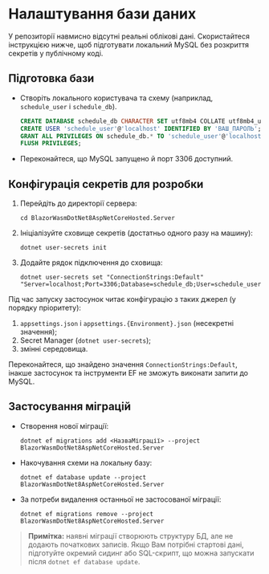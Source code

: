 # Налаштування бази даних

У репозиторії навмисно відсутні реальні облікові дані. Скористайтеся інструкцією нижче, щоб підготувати локальний MySQL без розкриття секретів у публічному коді.

## Підготовка бази

- Створіть локального користувача та схему (наприклад, `schedule_user` і `schedule_db`).  
  ```sql
  CREATE DATABASE schedule_db CHARACTER SET utf8mb4 COLLATE utf8mb4_unicode_ci;
  CREATE USER 'schedule_user'@'localhost' IDENTIFIED BY 'ВАШ_ПАРОЛЬ';
  GRANT ALL PRIVILEGES ON schedule_db.* TO 'schedule_user'@'localhost';
  FLUSH PRIVILEGES;
  ```
- Переконайтеся, що MySQL запущено й порт 3306 доступний.

## Конфігурація секретів для розробки

1. Перейдіть до директорії сервера:
   ```
   cd BlazorWasmDotNet8AspNetCoreHosted.Server
   ```
2. Ініціалізуйте сховище секретів (достатньо одного разу на машину):
   ```
   dotnet user-secrets init
   ```
3. Додайте рядок підключення до сховища:
   ```
   dotnet user-secrets set "ConnectionStrings:Default" "Server=localhost;Port=3306;Database=schedule_db;User=schedule_user;Password=ВАШ_ПАРОЛЬ;CharSet=utf8mb4;TreatTinyAsBoolean=true;AllowPublicKeyRetrieval=True;SslMode=None"
   ```

Під час запуску застосунок читає конфігурацію з таких джерел (у порядку пріоритету):

1. `appsettings.json` і `appsettings.{Environment}.json` (несекретні значення);
2. Secret Manager (`dotnet user-secrets`);
3. змінні середовища.

Переконайтеся, що знайдено значення `ConnectionStrings:Default`, інакше застосунок та інструменти EF не зможуть виконати запити до MySQL.

## Застосування міграцій

- Створення нової міграції:
  ```
  dotnet ef migrations add <НазваМіграції> --project BlazorWasmDotNet8AspNetCoreHosted.Server
  ```
- Накочування схеми на локальну базу:
  ```
  dotnet ef database update --project BlazorWasmDotNet8AspNetCoreHosted.Server
  ```
- За потреби видалення останньої не застосованої міграції:
  ```
  dotnet ef migrations remove --project BlazorWasmDotNet8AspNetCoreHosted.Server
  ```

> **Примітка:** наявні міграції створюють структуру БД, але не додають початкових записів. Якщо Вам потрібні стартові дані, підготуйте окремий сидинг або SQL-скрипт, що можна запускати після `dotnet ef database update`.
